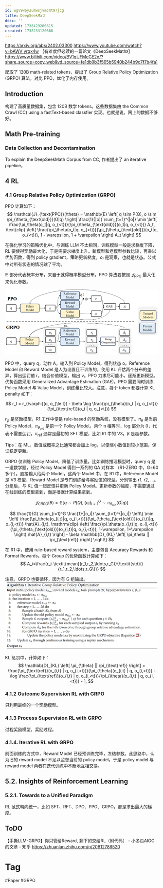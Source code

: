 ```yaml
---
id: wgv9wpy2umwsjvmcmt97jcg
title: DeepSeekMath
desc: ''
updated: 1738429266615
created: 1738233120668
---
```


https://arxiv.org/abs/2402.03300
https://www.youtube.com/watch?v=bAWV_yrqx4w
【有难度但必读的一篇论文《DeepSeekMath》】 https://www.bilibili.com/video/BV1qUFMeGE2q/?share_source=copy_web&vd_source=fe1db0b3f565b5940b244b9c7f7b4fa1

爬取了 120B math-related tokens，提出了 Group Relative Policy Optimization (GRPO) 算法，对比 PPO，优化了内存使用。

## Introduction
构建了高质量数据集，包含 120B 数学 tokens。这些数据集由 the Common Crawl (CC) using a fastText-based classfier 实现。也就是说，网上的数据不够好。

## Math Pre-training
### Data Collection and Decontamination
To explain the DeepSeekMath Corpus from CC, 作者提出了 an iterative pipeline，

## 4 RL
### 4.1 Group Relative Policy Optimization (GRPO)
PPO 计算如下：
$$
\mathcal{J}_{\text{PPO}}(\theta) = \mathbb{E} \left[ q \sim P(Q), o \sim \pi_{\theta_{\text{old}}}(O|q) \right] \frac{1}{|o|} \sum_{t=1}^{|o|} \min \left[ \frac{\pi_\theta(o_t|q, o_{<t})}{\pi_{\theta_{\text{old}}}(o_t|q, o_{<t})} A_t, \text{clip} \left( \frac{\pi_\theta(o_t|q, o_{<t})}{\pi_{\theta_{\text{old}}}(o_t|q, o_{<t})}, 1 - \varepsilon, 1 + \varepsilon \right) A_t \right]
$$

在强化学习的策略优化中，与训练 LLM 不太相同，训练模型一般是求梯度下降，RL 要使得奖励最大化，于是需要求梯度上升。新模型和老模型参数比较，再乘以优势函数，得到 policy gradient，策略更新梯度。$o_t$ 是观察，也就是状态。公式中对所有状态的情况球了平均。

$\mathbb{E}$ 部分代表概率分布，来自于就得概率模型分布。PPO 算法要按照 $\mathcal{J_{\text{PPO}}}$ 最大化来优化参数。

![ppo_grpo](assets/images/llm.DeepSeekMath/ppo_grpo.png)

PPO 中，query q，动作 A，输入到 Policy Model，得到状态 o。Reference Model 和 Reward Model 是人为设置且不训练的，使用 KL 评估两个分布的差异，算出惩罚值 r。结合价值模型，输出 v。PPO 力求尽可能小，逐渐更新模型。优势函数采用 Generalized Advantage Estimation (GAE)。PPO 需要同时训练 Policy Model 与 Value Model，训练量比较大。注意，每个 token 都要计算 KL penalty 如下：

$$
r_t = r_{\varphi}(q, o_{\le t}) - \beta \log \frac{\pi_{\theta}(o_t | q, o_{<t})}{\pi_{\text{ref}}(o_t | q, o_{<t})}
$$

$r_\phi$ 是奖励模型，R1 工作中便是 rule-based 的奖励系统，没有模型了。$\pi_\theta$ 是当前 Policy Model，$\pi_{\theta_\text{old}}$ 是前一个 Policy Model。两个 π 相等时，log 部分为 0，代表不需要惩罚。$\pi_\text{ref}$ 通常是最初的 SFT 模型，比如 R1 中的 V3。$\beta$ 是超参数。

Tips：在 ML，数值或概率之比通常都会加上 log，以便缩小数值到较小范围，保证稳定更新。

GRPO 仅训练 Policy Model，降低了训练量。比如训练推理模型时，query q 是一道数学题，经过 Policy Model 得到一系列的 QA 对样本 （R1-ZERO 中，G=60 多个）。直接输入给两个 Model，这两个 Model 中，在 R1 中，Reference Model 是 V3 模型，Reward Model 是专门训练给与奖励值的模型。分别输出 r1, r2, ...。分组后，与 KL 值一起反馈并更新 Policy Model。更新参数的幅度，不需要通过在线训练的模型拿到，而是根据计算结果拿到。

$$
\mathcal{J}_{GRPO}(\theta) = \mathbb{E} \left[ q \sim P(Q), \{o_i\}_{i=1}^G \sim \pi_{\theta_{\text{old}}}(O|q) \right]
$$

$$
\frac{1}{G} \sum_{i=1}^G \frac{1}{|o_i|} \sum_{t=1}^{|o_i|} \left\{ \min \left[ \frac{\pi_\theta(o_{i,t}|q, o_{i,<t})}{\pi_{\theta_{\text{old}}}(o_{i,t}|q, o_{i,<t})} \hat{A}_{i,t}, \mathrm{clip} \left( \frac{\pi_\theta(o_{i,t}|q, o_{i,<t})}{\pi_{\theta_{\text{old}}}(o_{i,t}|q, o_{i,<t})}, 1-\varepsilon, 1+\varepsilon \right) \hat{A}_{i,t} \right] - \beta \mathbb{D}_{KL} \left[ \pi_\theta || \pi_{\text{ref}} \right] \right\}
$$

在 R1 中，使用 rule-based reward system，主要包含 Accuracy Rewards 和 Format Rewards。每个 Group 的优势函数计算如下：
$$
A_i=\frac{r_i-\textit{mean}(r_1,r_2,\ldots,r_G)}{\textit{std}(\{r_1,r_2,\ldots,r_G\})}
$$

注意，GRPO 也要循环，因为有 G 组输出。
![grpo_alg](assets/images/llm.DeepSeekMath/grpo_alg.png)

KL 惩罚中，计算如下：
$$
\mathbb{D}_{KL} \left[ \pi_{\theta} || \pi_{\text{ref}} \right] = \frac{\pi_{\text{ref}}(o_{i,t} | q, o_{i,<t})}{\pi_{\theta}(o_{i,t} | q, o_{i,<t})} - \log \frac{\pi_{\text{ref}}(o_{i,t} | q, o_{i,<t})}{\pi_{\theta}(o_{i,t} | q, o_{i,<t})} - 1,
$$

### 4.1.2 Outcome Supervision RL with GRPO
只利用最终的一个奖励模型。

### 4.1.3 Process Supervision RL with GRPO
过程奖励模型，奖励过程。

### 4.1.4. Iterative RL with GRPO
前面训练的方式中，Reward Model 已经预训练完毕，冻结参数。此思路中，认为旧的 reward model 不足以监督当前的 policy model，于是 policy model 与 reward model 两者在迭代训练中不断地互相交换。

## 5.2. Insights of Reinforcement Learning
### 5.2.1. Towards to a Unified Paradigm
RL 范式朝向统一，比如 SFT、RFT、DPO、PPO、GRPO，都是求出最大的梯度。

## ToDO
【手撕LLM-GRPO】你只管给Reward, 剩下的交给RL（附代码） - 小冬瓜AIGC的文章 - 知乎
https://zhuanlan.zhihu.com/p/20812786520

# Tag
#Paper
#GRPO